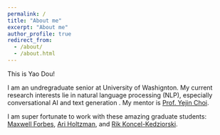```yaml
---
permalink: /
title: "About me"
excerpt: "About me"
author_profile: true
redirect_from: 
  - /about/
  - /about.html
---
```


This is Yao Dou!

I am an undregraduate senior at University of Washignton. My current research interests lie in natural language processing (NLP), especially conversational AI and
text generation . My mentor is [Prof. Yejin Choi](https://homes.cs.washington.edu/~yejin/).

I am super fortunate to work with these amazing graduate students: [Maxwell Forbes](https://maxwellforbes.com/), [Ari Holtzman](https://ari-holtzman.github.io/), and [Rik Koncel-Kedziorski](https://rikdz.github.io/).